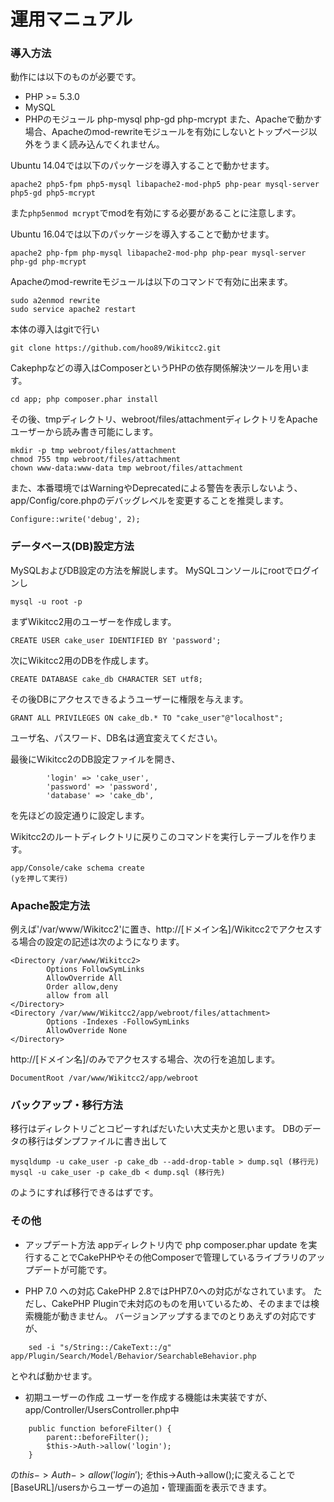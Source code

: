 運用マニュアル
================

### 導入方法
動作には以下のものが必要です。
- PHP >= 5.3.0
- MySQL
- PHPのモジュール php-mysql php-gd php-mcrypt
また、Apacheで動かす場合、Apacheのmod-rewriteモジュールを有効にしないとトップページ以外をうまく読み込んでくれません。

Ubuntu 14.04では以下のパッケージを導入することで動かせます。
```
apache2 php5-fpm php5-mysql libapache2-mod-php5 php-pear mysql-server php5-gd php5-mcrypt
```

また```php5enmod mcrypt```でmodを有効にする必要があることに注意します。

Ubuntu 16.04では以下のパッケージを導入することで動かせます。
```
apache2 php-fpm php-mysql libapache2-mod-php php-pear mysql-server php-gd php-mcrypt
```

Apacheのmod-rewriteモジュールは以下のコマンドで有効に出来ます。
```
sudo a2enmod rewrite
sudo service apache2 restart
```

本体の導入はgitで行い
```
git clone https://github.com/hoo89/Wikitcc2.git
```
Cakephpなどの導入はComposerというPHPの依存関係解決ツールを用います。
```
cd app; php composer.phar install
```

その後、tmpディレクトリ、webroot/files/attachmentディレクトリをApacheユーザーから読み書き可能にします。
```
mkdir -p tmp webroot/files/attachment
chmod 755 tmp webroot/files/attachment
chown www-data:www-data tmp webroot/files/attachment
```

また、本番環境ではWarningやDeprecatedによる警告を表示しないよう、app/Config/core.phpのデバッグレベルを変更することを推奨します。
```
Configure::write('debug', 2);
```

### データベース(DB)設定方法
MySQLおよびDB設定の方法を解説します。
MySQLコンソールにrootでログインし
```
mysql -u root -p
```

まずWikitcc2用のユーザーを作成します。
```
CREATE USER cake_user IDENTIFIED BY 'password';
```

次にWikitcc2用のDBを作成します。
```
CREATE DATABASE cake_db CHARACTER SET utf8;
```

その後DBにアクセスできるようユーザーに権限を与えます。
```
GRANT ALL PRIVILEGES ON cake_db.* TO "cake_user"@"localhost";
```

ユーザ名、パスワード、DB名は適宜変えてください。

最後にWikitcc2のDB設定ファイルを開き、
```
		'login' => 'cake_user',
		'password' => 'password',
		'database' => 'cake_db',
```
を先ほどの設定通りに設定します。

Wikitcc2のルートディレクトリに戻りこのコマンドを実行しテーブルを作ります。
```
app/Console/cake schema create
(yを押して実行)
```

### Apache設定方法
例えば'/var/www/Wikitcc2'に置き、http://[ドメイン名]/Wikitcc2でアクセスする場合の設定の記述は次のようになります。
```
<Directory /var/www/Wikitcc2>
        Options FollowSymLinks
        AllowOverride All
        Order allow,deny
        allow from all
</Directory>
<Directory /var/www/Wikitcc2/app/webroot/files/attachment>
        Options -Indexes -FollowSymLinks
        AllowOverride None
</Directory>
```
http://[ドメイン名]/のみでアクセスする場合、次の行を追加します。
```
DocumentRoot /var/www/Wikitcc2/app/webroot
```


### バックアップ・移行方法
移行はディレクトリごとコピーすればだいたい大丈夫かと思います。
DBのデータの移行はダンプファイルに書き出して
```
mysqldump -u cake_user -p cake_db --add-drop-table > dump.sql (移行元)
mysql -u cake_user -p cake_db < dump.sql (移行先)
```
のようにすれば移行できるはずです。

### その他
  + アップデート方法
    appディレクトリ内で
    php composer.phar update
    を実行することでCakePHPやその他Composerで管理しているライブラリのアップデートが可能です。

  + PHP 7.0 への対応
    CakePHP 2.8ではPHP7.0への対応がなされています。
    ただし、CakePHP Pluginで未対応のものを用いているため、そのままでは検索機能が動きません。
    バージョンアップするまでのとりあえずの対応ですが、
```
    sed -i "s/String::/CakeText::/g" app/Plugin/Search/Model/Behavior/SearchableBehavior.php
```
とやれば動かせます。

  + 初期ユーザーの作成
	ユーザーを作成する機能は未実装ですが、app/Controller/UsersController.php中
```
	public function beforeFilter() {
		parent::beforeFilter();
		$this->Auth->allow('login');
	}
```
の$this->Auth->allow('login');を$this->Auth->allow();に変えることで
[BaseURL]/usersからユーザーの追加・管理画面を表示できます。
